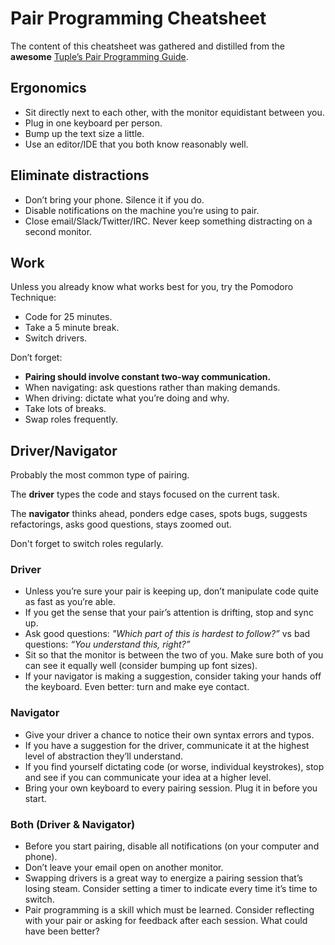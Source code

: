 # Pair Programming Cheatsheet

The content of this cheatsheet was gathered and distilled from the **awesome** [Tuple’s Pair Programming Guide](https://tuple.app/pair-programming-guide/).

## Ergonomics

- Sit directly next to each other, with the monitor equidistant between you.
- Plug in one keyboard per person.
- Bump up the text size a little.
- Use an editor/IDE that you both know reasonably well.

## Eliminate distractions

- Don’t bring your phone. Silence it if you do.
- Disable notifications on the machine you’re using to pair.
- Close email/Slack/Twitter/IRC. Never keep something distracting on a second monitor.

## Work

Unless you already know what works best for you, try the Pomodoro Technique:

- Code for 25 minutes.
- Take a 5 minute break.
- Switch drivers.

Don’t forget:

- **Pairing should involve constant two-way communication.**
- When navigating: ask questions rather than making demands.
- When driving: dictate what you’re doing and why.
- Take lots of breaks.
- Swap roles frequently.

## Driver/Navigator

Probably the most common type of pairing.

The **driver** types the code and stays focused on the current task.

The **navigator** thinks ahead, ponders edge cases, spots bugs, suggests refactorings, asks good questions, stays zoomed out.

Don't forget to switch roles regularly.

### Driver

- Unless you’re sure your pair is keeping up, don’t manipulate code quite as fast as you’re able.
- If you get the sense that your pair’s attention is drifting, stop and sync up.
- Ask good questions: _"Which part of this is hardest to follow?”_ vs bad questions: _“You understand this, right?”_
- Sit so that the monitor is between the two of you. Make sure both of you can see it equally well (consider bumping up font sizes).
- If your navigator is making a suggestion, consider taking your hands off the keyboard. Even better: turn and make eye contact.

### Navigator

- Give your driver a chance to notice their own syntax errors and typos.
- If you have a suggestion for the driver, communicate it at the highest level of abstraction they’ll understand.
- If you find yourself dictating code (or worse, individual keystrokes), stop and see if you can communicate your idea at a higher level.
- Bring your own keyboard to every pairing session. Plug it in before you start.

### Both (Driver & Navigator)

- Before you start pairing, disable all notifications (on your computer and phone).
- Don’t leave your email open on another monitor.
- Swapping drivers is a great way to energize a pairing session that’s losing steam. Consider setting a timer to indicate every time it’s time to switch.
- Pair programming is a skill which must be learned. Consider reflecting with your pair or asking for feedback after each session. What could have been better?
